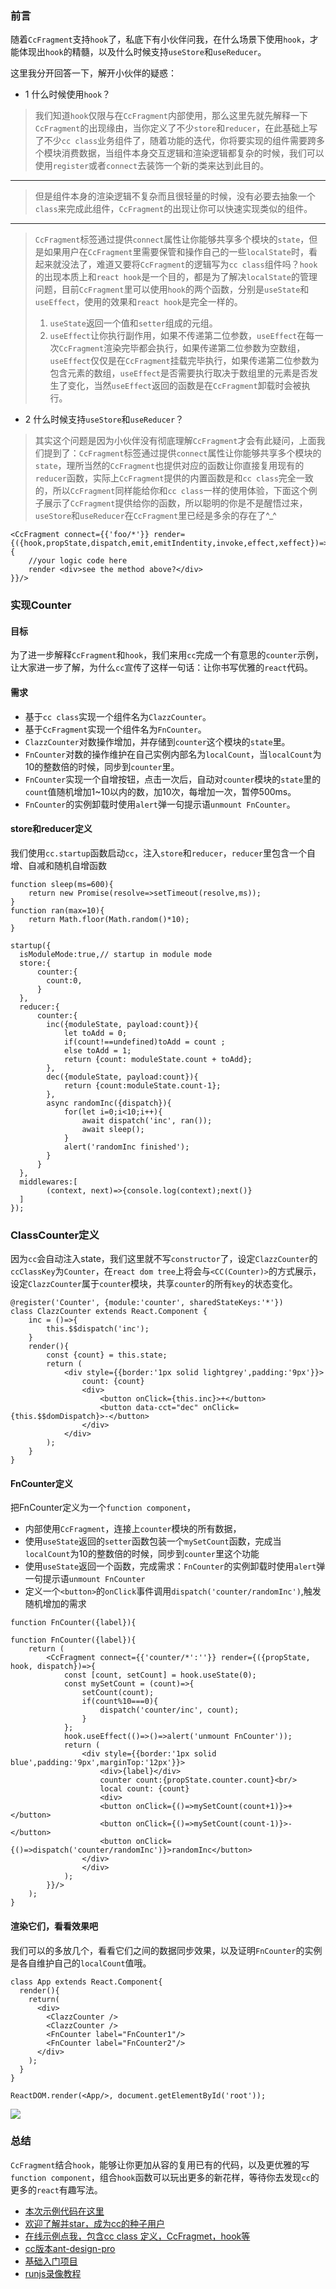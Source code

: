 ### 前言
随着`CcFragment`支持`hook`了，私底下有小伙伴问我，在什么场景下使用`hook`，才能体现出`hook`的精髓，以及什么时候支持`useStore`和`useReducer`。  

这里我分开回答一下，解开小伙伴的疑惑：
* 1 什么时候使用`hook`？
> 我们知道`hook`仅限与在`CcFragment`内部使用，那么这里先就先解释一下`CcFragment`的出现缘由，当你定义了不少`store`和`reducer`，在此基础上写了不少`cc class`业务组件了，随着功能的迭代，你将要实现的组件需要跨多个模块消费数据，当组件本身交互逻辑和渲染逻辑都复杂的时候，我们可以使用`register`或者`connect`去装饰一个新的类来达到此目的。
___
>但是组件本身的渲染逻辑不复杂而且很轻量的时候，没有必要去抽象一个`class`来完成此组件，`CcFragment`的出现让你可以快速实现类似的组件。  
___
>`CcFragment`标签通过提供`connect`属性让你能够共享多个模块的`state`，但是如果用户在`CcFragment`里需要保管和操作自己的一些`localState`时，看起来就没法了，难道又要将`CcFragment`的逻辑写为`cc class`组件吗？`hook`的出现本质上和`react hook`是一个目的，都是为了解决`localState`的管理问题，目前`CcFragment`里可以使用`hook`的两个函数，分别是`useState`和`useEffect`，使用的效果和`react hook`是完全一样的。
>1) `useState`返回一个值和`setter`组成的元组。 
> 2) `useEffect`让你执行副作用，如果不传递第二位参数，`useEffect`在每一次`CcFragment`渲染完毕都会执行，如果传递第二位参数为空数组，`useEffect`仅仅是在`CcFragment`挂载完毕执行，如果传递第二位参数为包含元素的数组，`useEffect`是否需要执行取决于数组里的元素是否发生了变化，当然`useEffect`返回的函数是在`CcFragment`卸载时会被执行。

* 2 什么时候支持`useStore`和`useReducer`？
> 其实这个问题是因为小伙伴没有彻底理解`CcFragment`才会有此疑问，上面我们提到了：`CcFragment`标签通过提供`connect`属性让你能够共享多个模块的`state`，理所当然的`CcFragment`也提供对应的函数让你直接复用现有的`reducer`函数，实际上`CcFragment`提供的内置函数是和`cc class`完全一致的，所以`CcFragment`同样能给你和`cc class`一样的使用体验，下面这个例子展示了`CcFragment`提供给你的函数，所以聪明的你是不是醒悟过来，`useStore`和`useReducer`在`CcFragment`里已经是多余的存在了^_^
```
<CcFragment connect={{'foo/*'}} render={({hook,propState,dispatch,emit,emitIndentity,invoke,effect,xeffect})=>{
    //your logic code here
    render <div>see the method above?</div>
}}/>
```

### 实现Counter
#### 目标
为了进一步解释`CcFragment`和`hook`，我们来用`cc`完成一个有意思的`counter`示例，让大家进一步了解，为什么`cc`宣传了这样一句话：让你书写优雅的`react`代码。
#### 需求
* 基于`cc class`实现一个组件名为`ClazzCounter`。
* 基于`CcFragment`实现一个组件名为`FnCounter`。
* `ClazzCounter`对数操作增加，并存储到`counter`这个模块的`state`里。
* `FnCounter`对数的操作维护在自己实例内部名为`localCount`，当`localCount`为10的整数倍的时候，同步到`counter`里。
* `FnCounter`实现一个自增按钮，点击一次后，自动对`counter`模块的`state`里的`count`值随机增加1~10以内的数，加10次，每增加一次，暂停500ms。
* `FnCounter`的实例卸载时使用`alert`弹一句提示语`unmount FnCounter`。
#### store和reducer定义
我们使用`cc.startup`函数启动`cc`，注入`store`和`reducer`，`reducer`里包含一个自增、自减和随机自增函数
```
function sleep(ms=600){
    return new Promise(resolve=>setTimeout(resolve,ms));
}
function ran(max=10){
    return Math.floor(Math.random()*10);
}

startup({
  isModuleMode:true,// startup in module mode
  store:{
      counter:{
        count:0,
      }
  },
  reducer:{
      counter:{
        inc({moduleState, payload:count}){
            let toAdd = 0;
            if(count!==undefined)toAdd = count ;
            else toAdd = 1;
            return {count: moduleState.count + toAdd};
        },
        dec({moduleState, payload:count}){
            return {count:moduleState.count-1};
        },
        async randomInc({dispatch}){
            for(let i=0;i<10;i++){
                await dispatch('inc', ran());
                await sleep();
            }
            alert('randomInc finished');
        }
      }
  },
  middlewares:[
        (context, next)=>{console.log(context);next()}
  ]
});
```
### ClassCounter定义
因为`cc`会自动注入state，我们这里就不写`constructor`了，设定`ClazzCounter`的`ccClassKey`为`Counter`，在`react dom tree`上将会与`<CC(Counter)>`的方式展示，设定`ClazzCounter`属于`counter`模块，共享`counter`的所有`key`的状态变化。
```
@register('Counter', {module:'counter', sharedStateKeys:'*'})
class ClazzCounter extends React.Component {
    inc = ()=>{
        this.$$dispatch('inc');
    }
    render(){
        const {count} = this.state;
        return (
            <div style={{border:'1px solid lightgrey',padding:'9px'}}>
                count: {count}
                <div>
                    <button onClick={this.inc}>+</button>
                    <button data-cct="dec" onClick={this.$$domDispatch}>-</button>
                </div>
            </div>
        );
    }
}
```
#### FnCounter定义
把FnCounter定义为一个`function component`，
* 内部使用`CcFragment`，连接上`counter`模块的所有数据，
* 使用`useState`返回的`setter`函数包装一个`mySetCount`函数，完成当`localCount`为10的整数倍的时候，同步到`counter`里这个功能
* 使用`useState`返回一个函数，完成需求：`FnCounter`的实例卸载时使用`alert`弹一句提示语`unmount FnCounter`
* 定义一个`<button>`的`onClick`事件调用`dispatch('counter/randomInc')`,触发随机增加的需求
```
function FnCounter({label}){

function FnCounter({label}){
    return (
        <CcFragment connect={{'counter/*':''}} render={({propState, hook, dispatch})=>{
            const [count, setCount] = hook.useState(0);
            const mySetCount = (count)=>{
                setCount(count);
                if(count%10===0){
                    dispatch('counter/inc', count);
                }
            };
            hook.useEffect(()=>()=>alert('unmount FnCounter'));
            return (
                <div style={{border:'1px solid blue',padding:'9px',marginTop:'12px'}}>
                    <div>{label}</div>
                    counter count:{propState.counter.count}<br/>
                    local count: {count}
                    <div>
                    <button onClick={()=>mySetCount(count+1)}>+</button>
                    <button onClick={()=>mySetCount(count-1)}>-</button>
                    <button onClick={()=>dispatch('counter/randomInc')}>randomInc</button>
                </div>
                </div>
            );
        }}/>
    );
}
```
#### 渲染它们，看看效果吧
我们可以的多放几个，看看它们之间的数据同步效果，以及证明`FnCounter`的实例是各自维护自己的`localCount`值哦。
```
class App extends React.Component{
  render(){
    return(
      <div>
        <ClazzCounter />
        <ClazzCounter />
        <FnCounter label="FnCounter1"/>
        <FnCounter label="FnCounter2"/>
      </div>
    );
  }
}

ReactDOM.render(<App/>, document.getElementById('root'));
```
![](https://user-gold-cdn.xitu.io/2019/3/18/16990ba8876c42f5?w=572&h=427&f=gif&s=156278)

### 总结
`CcFragment`结合`hook`，能够让你更加从容的复用已有的代码，以及更优雅的写`function component`，组合`hook`函数可以玩出更多的新花样，等待你去发现`cc`的更多的`react`有趣写法。

* [本次示例代码在这里](https://stackblitz.com/edit/funny-counter?file=index.js)
* [欢迎了解并star，成为cc的种子用户](https://github.com/fantasticsoul/react-control-center)
* [在线示例点我，包含cc class 定义，CcFragmet，hook等](https://stackblitz.com/edit/dva-example-count-1saxx8?file=index.js)
* [cc版本ant-design-pro](https://github.com/fantasticsoul/rcc-antd-pro)
* [基础入门项目](https://github.com/fantasticsoul/rcc-simple-demo)
* [runjs录像教程](http://jsrun.net/vLXKp/play)
